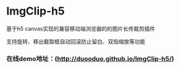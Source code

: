 # ImgClip-h5
基于h5 canvas实现的兼容移动端浏览器的的图片长传裁剪插件

支持旋转、移出截取框自动回滚防止留白、双指缩放等功能



### 在线demo地址：(http://duooduo.github.io/ImgClip-h5/)
 
 
